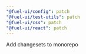 ```yaml
---
"@fuel-ui/config": patch
"@fuel-ui/test-utils": patch
"@fuel-ui/css": patch
"@fuel-ui/react": patch
---
```


Add changesets to monorepo
